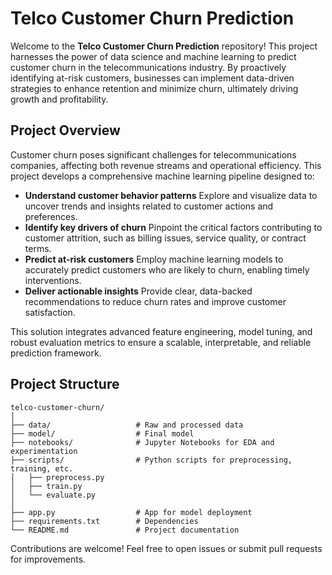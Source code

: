 # Telco Customer Churn Prediction

Welcome to the **Telco Customer Churn Prediction** repository! This project harnesses the power of data science and machine learning to predict customer churn in the telecommunications industry. By proactively identifying at-risk customers, businesses can implement data-driven strategies to enhance retention and minimize churn, ultimately driving growth and profitability.

## Project Overview

Customer churn poses significant challenges for telecommunications companies, affecting both revenue streams and operational efficiency. This project develops a comprehensive machine learning pipeline designed to:

- **Understand customer behavior patterns**
Explore and visualize data to uncover trends and insights related to customer actions and preferences.
- **Identify key drivers of churn**
Pinpoint the critical factors contributing to customer attrition, such as billing issues, service quality, or contract terms.
- **Predict at-risk customers**
Employ machine learning models to accurately predict customers who are likely to churn, enabling timely interventions.
- **Deliver actionable insights**
Provide clear, data-backed recommendations to reduce churn rates and improve customer satisfaction.

This solution integrates advanced feature engineering, model tuning, and robust evaluation metrics to ensure a scalable, interpretable, and reliable prediction framework.

## Project Structure

    telco-customer-churn/
    │
    ├── data/                   # Raw and processed data
    ├── model/                  # Final model
    ├── notebooks/              # Jupyter Notebooks for EDA and experimentation
    ├── scripts/                # Python scripts for preprocessing, training, etc.
    │   ├── preprocess.py
    │   ├── train.py
    │   └── evaluate.py
    │
    ├── app.py                  # App for model deployment
    ├── requirements.txt        # Dependencies
    └── README.md               # Project documentation

Contributions are welcome! Feel free to open issues or submit pull requests for improvements.